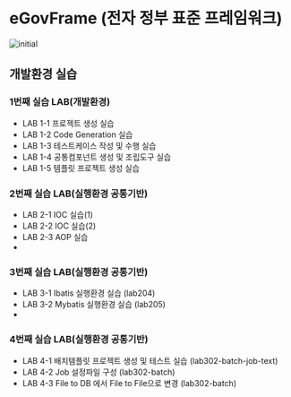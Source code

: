 # eGovFrame (전자 정부 표준 프레임워크) 
![initial](https://user-images.githubusercontent.com/81547780/135213379-88d2d46d-1627-494f-849f-a759a81a6bc3.png)
## 개발환경 실습 
### 1번째 실습 LAB(개발환경)
* LAB 1-1 프로젝트 생성 실습
* LAB 1-2 Code Generation 실습
* LAB 1-3 테스트케이스 작성 및 수행 실습
* LAB 1-4 공통컴포넌트 생성 및 조립도구 실습
* LAB 1-5 템플릿 프로젝트 생성 실습

### 2번째 실습 LAB(실행환경 공통기반)
* LAB 2-1 IOC 실습(1)
* LAB 2-2 IOC 실습(2)
* LAB 2-3 AOP 실습
* 
### 3번째 실습 LAB(실행환경 공통기반)
* LAB 3-1 Ibatis 실행환경 실습 (lab204)
* LAB 3-2 Mybatis 실행환경 실습 (lab205)
* 
### 4번째 실습 LAB(실행환경 공통기반)
* LAB 4-1 배치템플릿 프로젝트 생성 및 테스트 실습 (lab302-batch-job-text)
* LAB 4-2 Job 설정파일 구성 (lab302-batch)
* LAB 4-3 File to DB 에서 File to File으로 변경 (lab302-batch)
